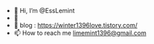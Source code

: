 - 👋 Hi, I’m @EssLemint
- 👀 
- 🌱 blog : https://winter1396love.tistory.com/
- 📫 How to reach me limemint1396@gmail.com

<!---
EssLemint/EssLemint is a ✨ special ✨ repository because its `README.md` (this file) appears on your GitHub profile.
You can click the Preview link to take a look at your changes.
--->
